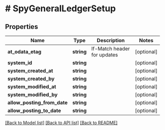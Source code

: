 # # SpyGeneralLedgerSetup

## Properties

Name | Type | Description | Notes
------------ | ------------- | ------------- | -------------
**at_odata_etag** | **string** | If-Match header for updates | [optional]
**system_id** | **string** |  | [optional]
**system_created_at** | **string** |  | [optional]
**system_created_by** | **string** |  | [optional]
**system_modified_at** | **string** |  | [optional]
**system_modified_by** | **string** |  | [optional]
**allow_posting_from_date** | **string** |  | [optional]
**allow_posting_to_date** | **string** |  | [optional]

[[Back to Model list]](../../README.md#models) [[Back to API list]](../../README.md#endpoints) [[Back to README]](../../README.md)
